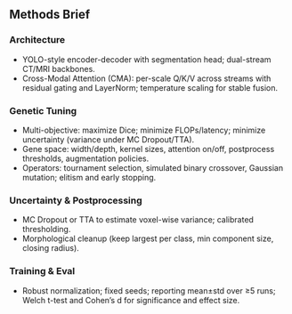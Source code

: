 ## Methods Brief

### Architecture
- YOLO-style encoder-decoder with segmentation head; dual-stream CT/MRI backbones.
- Cross-Modal Attention (CMA): per-scale Q/K/V across streams with residual gating and LayerNorm; temperature scaling for stable fusion.

### Genetic Tuning
- Multi-objective: maximize Dice; minimize FLOPs/latency; minimize uncertainty (variance under MC Dropout/TTA).
- Gene space: width/depth, kernel sizes, attention on/off, postprocess thresholds, augmentation policies.
- Operators: tournament selection, simulated binary crossover, Gaussian mutation; elitism and early stopping.

### Uncertainty & Postprocessing
- MC Dropout or TTA to estimate voxel-wise variance; calibrated thresholding.
- Morphological cleanup (keep largest per class, min component size, closing radius).

### Training & Eval
- Robust normalization; fixed seeds; reporting mean±std over ≥5 runs; Welch t-test and Cohen’s d for significance and effect size.


